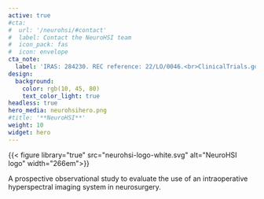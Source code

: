 ```yaml
---
active: true
#cta:
#  url: '/neurohsi/#contact'
#  label: Contact the NeuroHSI team
#  icon_pack: fas
#  icon: envelope
cta_note:
  label: 'IRAS: 284230. REC reference: 22/LO/0046.<br>ClinicalTrials.gov Identifier: [NCT05294185](https://clinicaltrials.gov/show/NCT05294185)<br>Award ID: [NIHR202114](https://fundingawards.nihr.ac.uk/award/NIHR202114)<br>Contact the NeuroHSI team using our [contact form](/neurohsi/#contact).'
design:
  background:
    color: rgb(10, 45, 80)
    text_color_light: true
headless: true
hero_media: neurohsihero.png
#title: '**NeuroHSI**'
weight: 10
widget: hero
---
```

{{< figure library="true" src="neurohsi-logo-white.svg" alt="NeuroHSI logo" width="266em">}}

A prospective observational study to evaluate the use of an intraoperative hyperspectral
imaging system in neurosurgery.
